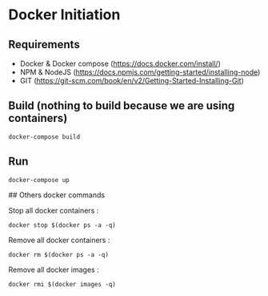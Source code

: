 # Docker Initiation


## Requirements

* Docker & Docker compose (https://docs.docker.com/install/)
* NPM & NodeJS (https://docs.npmjs.com/getting-started/installing-node)
* GIT (https://git-scm.com/book/en/v2/Getting-Started-Installing-Git)


## Build (nothing to build because we are using containers)

    docker-compose build

## Run

    docker-compose up

## Others docker commands

Stop all docker containers :

    docker stop $(docker ps -a -q)

Remove all docker containers :

    docker rm $(docker ps -a -q)

Remove all docker images :

    docker rmi $(docker images -q)
